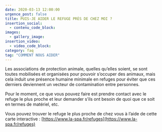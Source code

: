 ```yaml
---
date: 2020-03-13 12:00:00
urgence_post: false
title: PUIS-JE AIDER LE REFUGE PRÈS DE CHEZ MOI ?
insertion_social:
  - contenu_code_block:
images:
  - gallery_image:
insertion_video:
  - video_code_block:
category: faq
tag: "COMMENT NOUS AIDER"
---
```


Les associations de protection animale, quelles qu’elles soient, se sont toutes mobilis&eacute;es et organis&eacute;es pour pouvoir s’occuper des animaux, mais cela induit une pr&eacute;sence humaine minimale en refuges pour &eacute;viter que ces derniers deviennent un vecteur de contamination entre personnes.

Pour le moment, ce que vous pouvez faire est prendre contact avec le refuge le plus proche et leur demander s’ils ont besoin de quoi que ce soit en termes de mat&eacute;riel, etc.&nbsp;

Vous pouvez trouver le refuge le plus proche de chez vous &agrave; l’aide de cette carte interactive : [https://www.la-spa.fr/refuges](https://www.la-spa.fr/refuges)